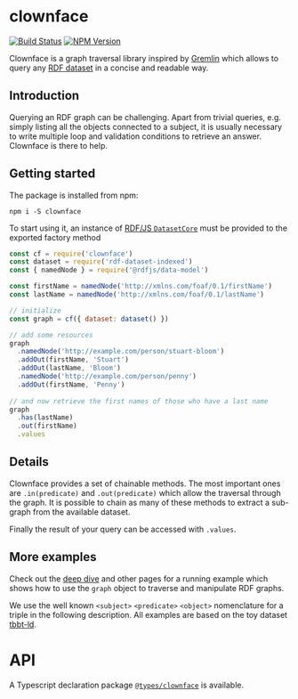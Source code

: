 # clownface

[![Build Status](https://travis-ci.org/rdf-ext/clownface.svg?branch=master)](https://travis-ci.org/rdf-ext/clownface)
[![NPM Version](https://img.shields.io/npm/v/clownface.svg?style=flat)](https://npm.im/clownface)

Clownface is a graph traversal library inspired by [Gremlin](http://tinkerpop.apache.org/)
which allows to query any [RDF dataset](https://rdf.js.org/dataset-spec/) in a concise and readable way.

##  Introduction

Querying an RDF graph can be challenging. Apart from trivial queries, e.g. simply listing all the
objects connected to a subject, it is usually necessary to write multiple loop and validation
conditions to retrieve an answer. Clownface is there to help.

## Getting started

The package is installed from npm:

```
npm i -S clownface
```

To start using it, an instance of [RDF/JS `DatasetCore`](https://rdf.js.org/dataset-spec/#datasetcore-interface) must be
provided to the exported factory method

<run-kit>

```js
const cf = require('clownface')
const dataset = require('rdf-dataset-indexed')
const { namedNode } = require('@rdfjs/data-model')

const firstName = namedNode('http://xmlns.com/foaf/0.1/firstName')
const lastName = namedNode('http://xmlns.com/foaf/0.1/lastName')

// initialize
const graph = cf({ dataset: dataset() })

// add some resources 
graph
  .namedNode('http://example.com/person/stuart-bloom')
  .addOut(firstName, 'Stuart')
  .addOut(lastName, 'Bloom')
  .namedNode('http://example.com/person/penny')
  .addOut(firstName, 'Penny')
  
// and now retrieve the first names of those who have a last name
graph
  .has(lastName)
  .out(firstName)
  .values
```

</run-kit>

## Details

Clownface provides a set of chainable methods. The most important ones are `.in(predicate)` and `.out(predicate)` which allow the traversal through the graph. It is possible to chain as many of these methods to extract a sub-graph from the available dataset.

Finally the result of your query can be accessed with `.values`.

## More examples

Check out the [deep dive](deep-dive.md) and other pages for a running example which shows how to use the `graph` object to traverse and manipulate RDF graphs.

We use the well known `<subject>` `<predicate>` `<object>` nomenclature for a triple in the following description. All examples are based on the toy dataset [tbbt-ld][tbbt].

[tbbt]: https://github.com/zazuko/tbbt-ld

# API

A Typescript declaration package [`@types/clownface`](https://npm.im/@types/clownface) is available.

